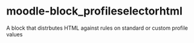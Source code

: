 moodle-block_profileselectorhtml
================================

A block that distrbutes HTML against rules on standard or custom profile values
